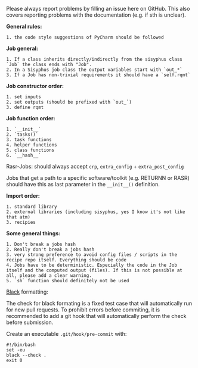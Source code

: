 Please always report problems by filling an issue here on GitHub. This also covers reporting problems with the documentation (e.g. if sth is unclear).

**General rules:** 

    1. the code style suggestions of PyCharm should be followed

**Job general:** 

    1. If a class inherits directly/indirectly from the sisyphus class `Job` the class ends with "Job".
    2. In a Sisyphus job class the output variables start with `out_*`
    3. If a Job has non-trivial requirements it should have a `self.rqmt`

**Job constructor order:** 

    1. set inputs
    2. set outputs (should be prefixed with `out_`)
    3. define rqmt

**Job function order:** 

    1. `__init__`
    2. `tasks()`
    3. task functions
    4. helper functions
    5. class functions
    6. `__hash__`

Rasr-Jobs:
should always accept `crp`, `extra_config` + `extra_post_config`

Jobs that get a path to a specific software/toolkit (e.g. RETURNN or RASR) should have this
as last parameter in the `__init__()` definition.

**Import order:** 

    1. standard library
    2. external libraries (including sisyphus, yes I know it's not like that atm)
    3. recipies

**Some general things:**

    1. Don't break a jobs hash
    2. Really don't break a jobs hash
    3. very strong preference to avoid config files / scripts in the recipe repo itself. Everything should be code
    4. Jobs have to be deterministic. Especially the code in the Job itself and the computed output (files). If this is not possible at all, please add a clear warning.
    5. `sh` function should definitely not be used

[Black](https://github.com/psf/black) formatting:

The check for black formating is a fixed test case that will automatically run for new pull requests.
To prohibit errors before commiting,
it is recommended to add a git hook that will automatically perform the check before submission.

Create an executable `.git/hook/pre-commit` with:

    #!/bin/bash
    set -eu
    black --check .
    exit 0


